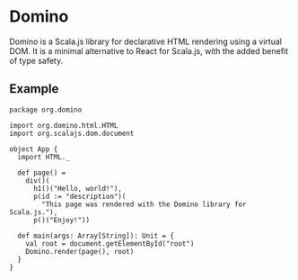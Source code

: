 # Domino

Domino is a Scala.js library for declarative HTML rendering using a virtual DOM.
It is a minimal alternative to React for Scala.js, with the added benefit of
type safety.

## Example

    package org.domino

    import org.domino.html.HTML
    import org.scalajs.dom.document

    object App {
      import HTML._

      def page() =
        div()(
          h1()("Hello, world!"),
          p(id := "description")(
            "This page was rendered with the Domino library for Scala.js."),
          p()("Enjoy!"))

      def main(args: Array[String]): Unit = {
        val root = document.getElementById("root")
        Domino.render(page(), root)
      }
    }


